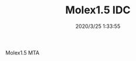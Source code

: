 ﻿---
layout: post 
title: Molex1.5 IDC
tags: NTA
categories: housing-terminal
overview: Molex1.5 MTA
series: MTA
part_number: MX15/06
thumb_img: static/202003/306-thumb-20200325093455.jpg
image: static/202003/306-20200325093455.jpg
date: 2020/3/25 1:33:55
---


Molex1.5 MTA
